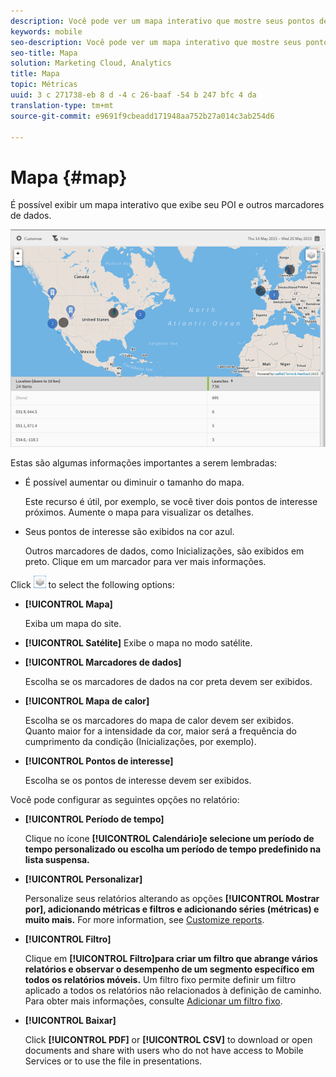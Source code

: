 ```yaml
---
description: Você pode ver um mapa interativo que mostre seus pontos de interesse e outros marcadores de dados.
keywords: mobile
seo-description: Você pode ver um mapa interativo que mostre seus pontos de interesse e outros marcadores de dados.
seo-title: Mapa
solution: Marketing Cloud, Analytics
title: Mapa
topic: Métricas
uuid: 3 c 271738-eb 8 d -4 c 26-baaf -54 b 247 bfc 4 da
translation-type: tm+mt
source-git-commit: e9691f9cbeadd171948aa752b27a014c3ab254d6

---
```



# Mapa {#map}

É possível exibir um mapa interativo que exibe seu POI e outros marcadores de dados.

![](assets/map.png)

Estas são algumas informações importantes a serem lembradas:

* É possível aumentar ou diminuir o tamanho do mapa.

   Este recurso é útil, por exemplo, se você tiver dois pontos de interesse próximos. Aumente o mapa para visualizar os detalhes.
* Seus pontos de interesse são exibidos na cor azul.

   Outros marcadores de dados, como Inicializações, são exibidos em preto. Clique em um marcador para ver mais informações.

Click ![layers](assets/map_layers.png) to select the following options:

* **[!UICONTROL Mapa]**

   Exiba um mapa do site.

* **[!UICONTROL Satélite]**
Exibe o mapa no modo satélite.

* **[!UICONTROL Marcadores de dados]**

   Escolha se os marcadores de dados na cor preta devem ser exibidos.

* **[!UICONTROL Mapa de calor]**

   Escolha se os marcadores do mapa de calor devem ser exibidos. Quanto maior for a intensidade da cor, maior será a frequência do cumprimento da condição (Inicializações, por exemplo).

* **[!UICONTROL Pontos de interesse]**

   Escolha se os pontos de interesse devem ser exibidos.

Você pode configurar as seguintes opções no relatório:

* **[!UICONTROL Período de tempo]**

   Clique no ícone **[!UICONTROL Calendário]e selecione um período de tempo personalizado ou escolha um período de tempo predefinido na lista suspensa.**

* **[!UICONTROL Personalizar]**

   Personalize seus relatórios alterando as opções **[!UICONTROL Mostrar por], adicionando métricas e filtros e adicionando séries (métricas) e muito mais.** For more information, see [Customize reports](/help/using/usage/reports-customize/t-reports-customize.md).

* **[!UICONTROL Filtro]**

   Clique em **[!UICONTROL Filtro]para criar um filtro que abrange vários relatórios e observar o desempenho de um segmento específico em todos os relatórios móveis.** Um filtro fixo permite definir um filtro aplicado a todos os relatórios não relacionados à definição de caminho. Para obter mais informações, consulte [Adicionar um filtro fixo](/help/using/usage/reports-customize/t-sticky-filter.md).

* **[!UICONTROL Baixar]**

   Click **[!UICONTROL PDF]** or **[!UICONTROL CSV]** to download or open documents and share with users who do not have access to Mobile Services or to use the file in presentations.